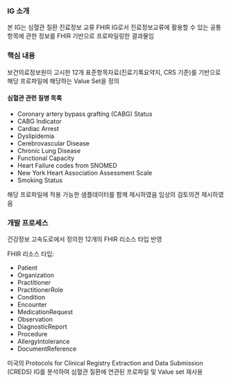 ### IG 소개

본 IG는 심혈관 질환 진료정보 교류 FHIR IG로서 진료정보교류에 활용할 수 있는 공통 항목에 관한 정보를 FHIR 기반으로 프로파일링한 결과물임

### 핵심 내용

보건의료정보원이 고시한 12개 표준항목자료(진료기록요약지, CRS 기준)를 기반으로 해당 프로파일에 해당하는 Value Set을 정의

#### 심혈관 관련 질병 목록

- Coronary artery bypass grafting (CABG) Status
- CABG Indicator
- Cardiac Arrest
- Dyslipidemia
- Cerebrovascular Disease
- Chronic Lung Disease
- Functional Capacity
- Heart Failure codes from SNOMED
- New York Heart Association Assessment Scale
- Smoking Status

해당 프로파일에 적용 가능한 샘플데이터를 함께 제시하였음
임상의 검토의견 제시하였음

### 개발 프로세스

건강정보 고속도로에서 정의한 12개의 FHIR 리소스 타입 반영

FHIR 리소스 타입:
- Patient
- Organization
- Practitioner
- PractitionerRole
- Condition
- Encounter
- MedicationRequest
- Observation
- DiagnosticReport
- Procedure
- AllergyIntolerance
- DocumentReference

미국의 Protocols for Clinical Registry Extraction and Data Submission (CREDS) IG를 분석하여 심혈관 질환에 연관된 프로파일 및 Value set 재사용